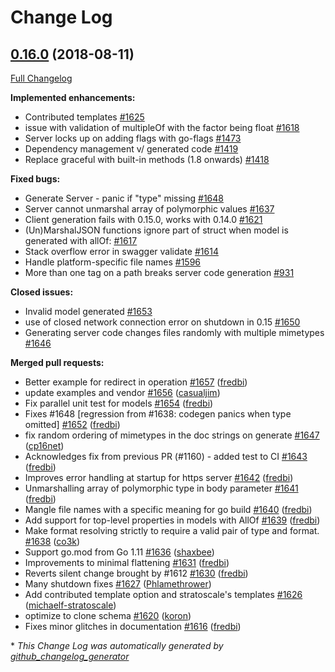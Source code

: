 # Change Log

## [0.16.0](https://github.com/go-swagger/go-swagger/tree/0.16.0) (2018-08-11)
[Full Changelog](https://github.com/go-swagger/go-swagger/compare/0.15.0...0.16.0)

**Implemented enhancements:**

- Contributed templates  [\#1625](https://github.com/go-swagger/go-swagger/issues/1625)
- issue with validation of multipleOf with the factor being float [\#1618](https://github.com/go-swagger/go-swagger/issues/1618)
- Server locks up on adding flags with go-flags [\#1473](https://github.com/go-swagger/go-swagger/issues/1473)
- Dependency management v/ generated code [\#1419](https://github.com/go-swagger/go-swagger/issues/1419)
- Replace graceful with built-in methods \(1.8 onwards\) [\#1418](https://github.com/go-swagger/go-swagger/issues/1418)

**Fixed bugs:**

- Generate Server - panic if "type" missing [\#1648](https://github.com/go-swagger/go-swagger/issues/1648)
- Server cannot unmarshal array of polymorphic values [\#1637](https://github.com/go-swagger/go-swagger/issues/1637)
- Client generation fails with 0.15.0, works with 0.14.0 [\#1621](https://github.com/go-swagger/go-swagger/issues/1621)
- \(Un\)MarshalJSON functions ignore part of struct when model is generated with allOf: [\#1617](https://github.com/go-swagger/go-swagger/issues/1617)
- Stack overflow error in swagger validate [\#1614](https://github.com/go-swagger/go-swagger/issues/1614)
- Handle platform-specific file names [\#1596](https://github.com/go-swagger/go-swagger/issues/1596)
- More than one tag on a path breaks server code generation [\#931](https://github.com/go-swagger/go-swagger/issues/931)

**Closed issues:**

- Invalid model generated [\#1653](https://github.com/go-swagger/go-swagger/issues/1653)
- use of closed network connection error on shutdown in 0.15 [\#1650](https://github.com/go-swagger/go-swagger/issues/1650)
- Generating server code changes files randomly with multiple mimetypes [\#1646](https://github.com/go-swagger/go-swagger/issues/1646)

**Merged pull requests:**

- Better example for redirect in operation [\#1657](https://github.com/go-swagger/go-swagger/pull/1657) ([fredbi](https://github.com/fredbi))
- update examples and vendor [\#1656](https://github.com/go-swagger/go-swagger/pull/1656) ([casualjim](https://github.com/casualjim))
- Fix parallel unit test for models  [\#1654](https://github.com/go-swagger/go-swagger/pull/1654) ([fredbi](https://github.com/fredbi))
- Fixes \#1648 \[regression from \#1638: codegen panics when type omitted\] [\#1652](https://github.com/go-swagger/go-swagger/pull/1652) ([fredbi](https://github.com/fredbi))
- fix random ordering of mimetypes in the doc strings on generate [\#1647](https://github.com/go-swagger/go-swagger/pull/1647) ([cp16net](https://github.com/cp16net))
- Acknowledges fix from previous PR \(\#1160\) - added test to CI [\#1643](https://github.com/go-swagger/go-swagger/pull/1643) ([fredbi](https://github.com/fredbi))
- Improves error handling at startup for https server [\#1642](https://github.com/go-swagger/go-swagger/pull/1642) ([fredbi](https://github.com/fredbi))
- Unmarshalling array of polymorphic type in body parameter [\#1641](https://github.com/go-swagger/go-swagger/pull/1641) ([fredbi](https://github.com/fredbi))
- Mangle file names with a specific meaning for go build [\#1640](https://github.com/go-swagger/go-swagger/pull/1640) ([fredbi](https://github.com/fredbi))
- Add support for top-level properties in models with AllOf [\#1639](https://github.com/go-swagger/go-swagger/pull/1639) ([fredbi](https://github.com/fredbi))
- Make format resolving strictly to require a valid pair of type and format. [\#1638](https://github.com/go-swagger/go-swagger/pull/1638) ([co3k](https://github.com/co3k))
- Support go.mod from Go 1.11 [\#1636](https://github.com/go-swagger/go-swagger/pull/1636) ([shaxbee](https://github.com/shaxbee))
- Improvements to minimal flattening [\#1631](https://github.com/go-swagger/go-swagger/pull/1631) ([fredbi](https://github.com/fredbi))
- Reverts silent change brought by \#1612 [\#1630](https://github.com/go-swagger/go-swagger/pull/1630) ([fredbi](https://github.com/fredbi))
- Many shutdown fixes [\#1627](https://github.com/go-swagger/go-swagger/pull/1627) ([Phlamethrower](https://github.com/Phlamethrower))
- Add contributed template option and stratoscale's templates [\#1626](https://github.com/go-swagger/go-swagger/pull/1626) ([michaelf-stratoscale](https://github.com/michaelf-stratoscale))
- optimize to clone schema [\#1620](https://github.com/go-swagger/go-swagger/pull/1620) ([koron](https://github.com/koron))
- Fixes minor glitches in documentation [\#1616](https://github.com/go-swagger/go-swagger/pull/1616) ([fredbi](https://github.com/fredbi))


\* *This Change Log was automatically generated by [github_changelog_generator](https://github.com/skywinder/Github-Changelog-Generator)*